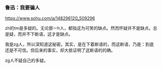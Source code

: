 ### 鲁迅：我要骗人
https://www.sohu.com/a/148296120_509296

zh的tm是多疑的。无论那一h人，都指这为可笑的缺点。然而怀疑并不是缺点。总是疑，而并不下断语，这才是缺点。

我是zg人，所以深知道这秘密。其实，是在下着断语的，而这断语，乃是：到底还是不可信。但后来的事实，却大抵证明了这断语的的确。

zg人不疑自己的多疑。
